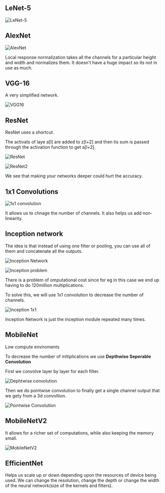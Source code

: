 ## LeNet-5

![LeNet-5](/Notes/8.%20Case%20Studies/lenet5.png)


## AlexNet

![AlexNet](/Notes/8.%20Case%20Studies/AlexNet.png)

Local response normalization takes all the channels for a particular height and width and normalizes them. It doesn't have a huge impact so its not in use as much.

## VGG-16

A very simplified network.

![VGG16](/Notes/8.%20Case%20Studies/VGG16.png)

## ResNet

ResNet uses a shortcut.

The activats of laye a[l] are added to z[l+2] and then tis sum is passed through the activation function to get a[l+2].

![ResNet](/Notes/8.%20Case%20Studies/ResNet.png)

![ResNet2](/Notes/8.%20Case%20Studies/resnet2.png)

We see that making your networks deeper could hurt the accuracy.

## 1x1 Convolutions

![1x1 convolution](/Notes/8.%20Case%20Studies/1x1%20convolutions.png)

It allows us to chnage the number of channels. It also helps us add non-linearity.

## Inception network

The idea is that instead of using one filter or pooling, you can use all of them and concatenate all the outputs.

![Inception Network](/Notes/8.%20Case%20Studies/Inception%20network.png)

![Inception problem](/Notes/8.%20Case%20Studies/inception%20problem.png)

There is a problem of omputational cost since for eg in this case we end up having to do 120million multiplications.

To solve this, we will use 1x1 convolution to decrease the number of channels.

![Inception 1x1](/Notes/8.%20Case%20Studies/inception%201x1.png)

Inception Network is just the inception module repeated many times.

## MobileNet

Low compute enviroments

To decrease the number of mltiplications we use **Depthwise Seperable Convolution**

First we convolve layer by layer for each filter.

![Dephtwise convolution](/Notes/8.%20Case%20Studies/depthwise%20comvolutiom.png)

Then we do pointwise convolution to finally get a single channel output that we gety from a 3d convoltion.

![Pointwise Convolution](/Notes/8.%20Case%20Studies/POintwise%20convolution.png)

## MobileNetV2

It allows for a richer set of computations, while also keeping the memory small.

![MobileNetV2](/Notes/8.%20Case%20Studies/MobileNetv2.png)


## EfficientNet

Helps us scale up or down depending upon the resources of device being used.
We can change the resolution, change the depth or change the width of the neural network(size of the kernels and filters).

